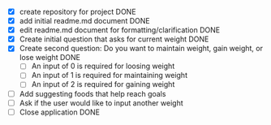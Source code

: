 - [x] create repository for project DONE
- [x] add initial readme.md document DONE
- [x] edit readme.md document for formatting/clarification DONE
- [x] Create initial question that asks for current weight DONE
- [x] Create second question: Do you want to maintain weight, gain weight, or lose weight DONE
  - [ ] An input of 0 is required for loosing weight
  - [ ] An input of 1 is required for maintaining weight
  - [ ] An input of 2 is required for gaining weight
- [ ] Add suggesting foods that help reach goals
- [ ] Ask if the user would like to input another weight
- [ ] Close application DONE
